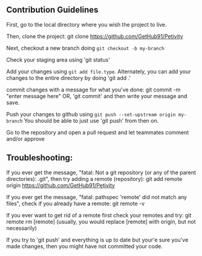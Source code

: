 ## Contribution Guidelines

First, go to the local directory where you wish the project to live.

Then, clone the project: 
git clone https://github.com/GetHub91/Petivity

Next, checkout a new branch doing `git checkout -b my-branch`

Check your staging area using 'git status'

Add your changes using `git add file.type`. 
Alternately, you can add your changes to the entire directory by doing 'git add .'

commit changes with a message for what you've done:
git commit -m "enter message here"
OR, 'git commit' and then write your message and save.

Push your changes to github using `git push --set-upstream origin my-branch`
You should be able to just use 'git push' from then on.

Go to the repository and open a pull request and let teammates comment and/or approve


Troubleshooting:
----------------

If you ever get the message, "fatal: Not a git repository (or any of the parent directories): .git", then try adding a remote (repository):
git add remote origin https://github.com/GetHub91/Petivity

If you ever get the message, "fatal: pathspec 'remote' did not match any files", check if you already have a remote: 
git remote -v

If you ever want to get rid of a remote first check your remotes and try:
git remote rm [remote]
(usually, you would replace [remote] with origin, but not necessarily)

If you try to 'git push' and everything is up to date but your'e sure you've made changes, then you might have not committed your code.
